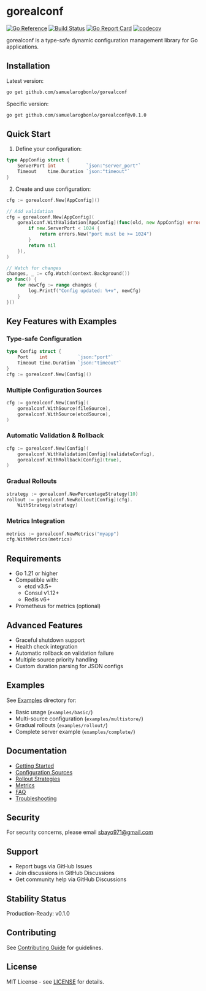 # gorealconf

[![Go Reference](https://pkg.go.dev/badge/github.com/samuelarogbonlo/gorealconf.svg)](https://pkg.go.dev/github.com/samuelarogbonlo/gorealconf)
[![Build Status](https://github.com/samuelarogbonlo/gorealconf/workflows/CI/badge.svg)](https://github.com/samuelarogbonlo/gorealconf/actions)
[![Go Report Card](https://goreportcard.com/badge/github.com/samuelarogbonlo/gorealconf)](https://goreportcard.com/report/github.com/samuelarogbonlo/gorealconf)
[![codecov](https://codecov.io/gh/samuelarogbonlo/gorealconf/branch/main/graph/badge.svg)](https://codecov.io/gh/samuelarogbonlo/gorealconf)

gorealconf is a type-safe dynamic configuration management library for Go applications.

## Installation

Latest version:
```bash
go get github.com/samuelarogbonlo/gorealconf
```

Specific version:
```bash
go get github.com/samuelarogbonlo/gorealconf@v0.1.0
```

## Quick Start

1. Define your configuration:
```go
type AppConfig struct {
    ServerPort int           `json:"server_port"`
    Timeout    time.Duration `json:"timeout"`
}
```

2. Create and use configuration:
```go
cfg := gorealconf.New[AppConfig]()

// Add validation
cfg = gorealconf.New[AppConfig](
    gorealconf.WithValidation[AppConfig](func(old, new AppConfig) error {
        if new.ServerPort < 1024 {
            return errors.New("port must be >= 1024")
        }
        return nil
    }),
)

// Watch for changes
changes, _ := cfg.Watch(context.Background())
go func() {
    for newCfg := range changes {
        log.Printf("Config updated: %+v", newCfg)
    }
}()
```

## Key Features with Examples

### Type-safe Configuration
```go
type Config struct {
    Port    int           `json:"port"`
    Timeout time.Duration `json:"timeout"`
}
cfg := gorealconf.New[Config]()
```

### Multiple Configuration Sources
```go
cfg := gorealconf.New[Config](
    gorealconf.WithSource(fileSource),
    gorealconf.WithSource(etcdSource),
)
```

### Automatic Validation & Rollback
```go
cfg := gorealconf.New[Config](
    gorealconf.WithValidation[Config](validateConfig),
    gorealconf.WithRollback[Config](true),
)
```

### Gradual Rollouts
```go
strategy := gorealconf.NewPercentageStrategy(10)
rollout := gorealconf.NewRollout[Config](cfg).
    WithStrategy(strategy)
```

### Metrics Integration
```go
metrics := gorealconf.NewMetrics("myapp")
cfg.WithMetrics(metrics)
```

## Requirements
- Go 1.21 or higher
- Compatible with:
  - etcd v3.5+
  - Consul v1.12+
  - Redis v6+
- Prometheus for metrics (optional)

## Advanced Features
- Graceful shutdown support
- Health check integration
- Automatic rollback on validation failure
- Multiple source priority handling
- Custom duration parsing for JSON configs

## Examples
See [Examples](examples/) directory for:
- Basic usage (`examples/basic/`)
- Multi-source configuration (`examples/multistore/`)
- Gradual rollouts (`examples/rollout/`)
- Complete server example (`examples/complete/`)

## Documentation
- [Getting Started](docs/getting-started.md)
- [Configuration Sources](docs/configuration-sources.md)
- [Rollout Strategies](docs/rollout-strategies.md)
- [Metrics](docs/metrics.md)
- [FAQ](docs/faq.md)
- [Troubleshooting](docs/troubleshooting.md)

## Security
For security concerns, please email sbayo971@gmail.com

## Support
- Report bugs via GitHub Issues
- Join discussions in GitHub Discussions
- Get community help via GitHub Discussions

## Stability Status
Production-Ready: v0.1.0

## Contributing
See [Contributing Guide](docs/contributing.md) for guidelines.

## License
MIT License - see [LICENSE](LICENSE) for details.
```
